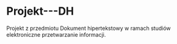 # Projekt---DH
Projekt z przedmiotu Dokument hipertekstowy w ramach studiów elektroniczne przetwarzanie informacji.

